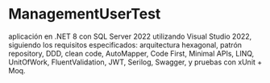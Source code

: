 # ManagementUserTest
aplicación en .NET 8 con SQL Server 2022 utilizando Visual Studio 2022, siguiendo los requisitos especificados: arquitectura hexagonal, patrón repository, DDD, clean code, AutoMapper, Code First, Minimal APIs, LINQ, UnitOfWork, FluentValidation, JWT, Serilog, Swagger, y pruebas con xUnit + Moq. 
